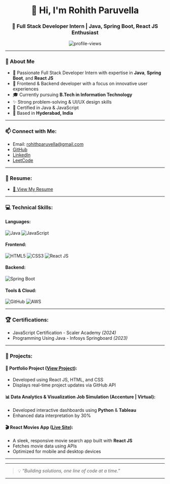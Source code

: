<!-- Profile README for Rohith Paruvella -->

<h1 align="center">👋 Hi, I'm Rohith Paruvella</h1>
<h3 align="center">🚀 Full Stack Developer Intern | Java, Spring Boot, React JS Enthusiast</h3>

<p align="center">
  <img src="https://komarev.com/ghpvc/?username=Rohith10111&label=Profile%20views&color=0e75b6&style=flat" alt="profile-views" />
</p>

---

### 📄 About Me
- 🔭 Passionate Full Stack Developer Intern with expertise in **Java**, **Spring Boot**, and **React JS**  
- 🎨 Frontend & Backend developer with a focus on innovative user experiences  
- 🎓 Currently pursuing **B.Tech in Information Technology**  
- ✨ Strong problem-solving & UI/UX design skills  
- 💼 Certified in Java & JavaScript  
- 📍 Based in **Hyderabad, India**

---

### 📫 Connect with Me:
- Email: [rohithparuvella@gmail.com](mailto:rohithparuvella@gmail.com)  
- [GitHub](https://github.com/Rohith10111)  
- [LinkedIn](https://www.linkedin.com/in/rohith-paruvella-fullstack/)  
- [LeetCode](https://leetcode.com/u/rohithparuvella10/)

---

### 📝 Resume:
- [📄 View My Resume](https://github.com/Rohith10111/Rohith10111/blob/main/Rohith_Paruvella_Resume.pdf) <!-- Replace with your actual uploaded file link -->

---

### 💻 Technical Skills:
#### Languages:
![Java](https://img.shields.io/badge/Java-007396?style=flat-square&logo=java)
![JavaScript](https://img.shields.io/badge/JavaScript-F7DF1E?style=flat-square&logo=javascript)

#### Frontend:
![HTML5](https://img.shields.io/badge/HTML5-E34F26?style=flat-square&logo=html5)
![CSS3](https://img.shields.io/badge/CSS3-1572B6?style=flat-square&logo=css3)
![React JS](https://img.shields.io/badge/React-20232A?style=flat-square&logo=react)

#### Backend:
![Spring Boot](https://img.shields.io/badge/Spring%20Boot-6DB33F?style=flat-square&logo=spring-boot)

#### Tools & Cloud:
![GitHub](https://img.shields.io/badge/GitHub-181717?style=flat-square&logo=github)
![AWS](https://img.shields.io/badge/AWS-232F3E?style=flat-square&logo=amazon-aws)

---

### 🏆 Certifications:
- JavaScript Certification - Scaler Academy *(2024)*
- Programming Using Java - Infosys Springboard *(2023)*

---

### 🚀 Projects:
#### 📌 Portfolio Project ([View Project](https://github.com/Rohith10111/Portfolio-project1)):
- Developed using React JS, HTML, and CSS  
- Displays real-time project updates via GitHub API  

#### 📊 Data Analytics & Visualization Job Simulation (Accenture | Virtual):
- Developed interactive dashboards using **Python** & **Tableau**  
- Enhanced data interpretation by 30%

#### 🎬 React Movies App ([Live Site](https://reactmoviesapp-rohith10111s-projects.vercel.app/)):
- A sleek, responsive movie search app built with **React JS**  
- Fetches movie data using APIs  
- Optimized for mobile and desktop devices  

---



---

> 💡 *“Building solutions, one line of code at a time.”*

---
